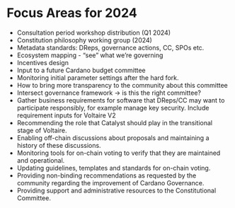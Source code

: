 # Focus Areas for 2024

* Consultation period workshop distribution (Q1 2024)
* Constitution philosophy working group (2024)
* Metadata standards: DReps, governance actions, CC, SPOs etc.
* Ecosystem mapping - “see” what we’re governing
* Incentives design
* Input to a future Cardano budget committee
* Monitoring initial parameter settings after the hard fork.
* How to bring more transparency to the community about this committee
* Intersect governance framework -> is this the right committee?
* Gather business requirements for software that DReps/CC may want to participate responsibly, for example manage key security. Include requirement inputs for Voltaire V2
* Recommending the role that Catalyst should play in the transitional stage of Voltaire.
* Enabling off-chain discussions about proposals and maintaining a history of these discussions.
* Monitoring tools for on-chain voting to verify that they are maintained and operational.
* Updating guidelines, templates and standards for on-chain voting.
* Providing non-binding recommendations as requested by the community regarding the improvement of Cardano Governance.
* Providing support and administrative resources to the Constitutional Committee.
